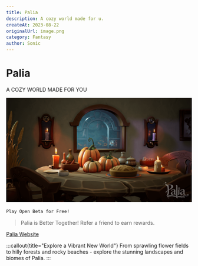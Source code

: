```yaml
---
title: Palia
description: A cozy world made for u.
createAt: 2023-08-22
originalUrl: image.png
category: Fantasy
author: Sonic
---
```


# Palia

A COZY WORLD MADE FOR YOU

![image.png](..%2F..%2Fpublic%2Fimages%2Fblog%2Fimage.png)

```bash
Play Open Beta for Free!
```

> Palia is Better Together! Refer a friend to earn rewards.

[Palia Website](https://palia.com/)

:::callout{title="Explore a Vibrant New World"}
From sprawling flower fields to hilly forests and rocky beaches - explore the stunning landscapes and biomes of Palia.
:::
